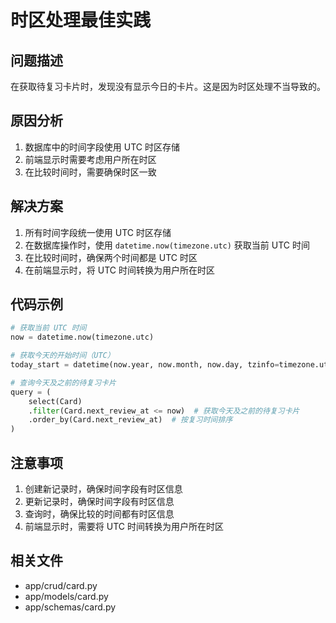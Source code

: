 # 时区处理最佳实践

## 问题描述
在获取待复习卡片时，发现没有显示今日的卡片。这是因为时区处理不当导致的。

## 原因分析
1. 数据库中的时间字段使用 UTC 时区存储
2. 前端显示时需要考虑用户所在时区
3. 在比较时间时，需要确保时区一致

## 解决方案
1. 所有时间字段统一使用 UTC 时区存储
2. 在数据库操作时，使用 `datetime.now(timezone.utc)` 获取当前 UTC 时间
3. 在比较时间时，确保两个时间都是 UTC 时区
4. 在前端显示时，将 UTC 时间转换为用户所在时区

## 代码示例
```python
# 获取当前 UTC 时间
now = datetime.now(timezone.utc)

# 获取今天的开始时间（UTC）
today_start = datetime(now.year, now.month, now.day, tzinfo=timezone.utc)

# 查询今天及之前的待复习卡片
query = (
    select(Card)
    .filter(Card.next_review_at <= now)  # 获取今天及之前的待复习卡片
    .order_by(Card.next_review_at)  # 按复习时间排序
)
```

## 注意事项
1. 创建新记录时，确保时间字段有时区信息
2. 更新记录时，确保时间字段有时区信息
3. 查询时，确保比较的时间都有时区信息
4. 前端显示时，需要将 UTC 时间转换为用户所在时区

## 相关文件
- app/crud/card.py
- app/models/card.py
- app/schemas/card.py 